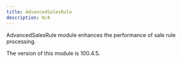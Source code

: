```yaml
---
title: AdvancedSalesRule
description: N/A
---
```


AdvancedSalesRule module enhances the performance of sale rule processing.

<InlineAlert slots="text" />
The version of this module is 100.4.5.
